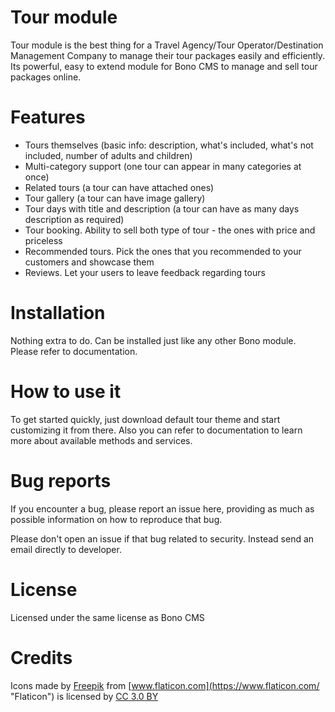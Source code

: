 
# Tour module

Tour module is the best thing for a Travel Agency/Tour Operator/Destination Management Company to manage their tour packages easily and efficiently. Its powerful, easy to extend module for Bono CMS to manage and sell tour packages online.

# Features

- Tours themselves (basic info: description, what's included, what's not included, number of adults and children)
- Multi-category support (one tour can appear in many categories at once)
- Related tours (a tour can have attached ones)
- Tour gallery (a tour can have image gallery)
- Tour days with title and description (a tour can have as many days description as required)
- Tour booking. Ability to sell both type of tour - the ones with price and priceless
- Recommended tours. Pick the ones that you recommended to your customers and showcase them
- Reviews. Let your users to leave feedback regarding tours

# Installation

Nothing extra to do. Can be installed just like any other Bono module. Please refer to documentation.

# How to use it

To get started quickly, just download default tour theme and start customizing it from there. Also you can refer to documentation to learn more about available methods and services.

# Bug reports

If you encounter a bug, please report an issue here, providing as much as possible information on how to reproduce that bug. 

Please don't open an issue if that bug related to security. Instead send an email directly to developer.

# License

Licensed under the same license as Bono CMS

# Credits

Icons made by [Freepik](https://www.freepik.com/ "Freepik") from [www.flaticon.com](https://www.flaticon.com/ "Flaticon") is licensed by [CC 3.0 BY](http://creativecommons.org/licenses/by/3.0/ "Creative Commons BY 3.0")